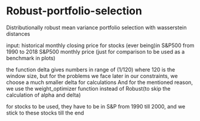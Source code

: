 # Robust-portfolio-selection
Distributionally robust mean variance portfolio selection with wasserstein distances

input:
historical monthly closing price for stocks (ever being)in S&P500 from 1990 to 2018
S&P500 monthly price (just for comparison to be used as a benchmark in plots)


the function delta gives numbers in range of (1/120) where 120 is the window size, but for the problems we face later in our constraints, we choose a much smaller delta for calculations 
And for the mentioned reason, we use the weight_optimizer function instead of Robust(to skip the calculation of alpha and delta)

for stocks to be used, they have to be in S&P from 1990 till 2000, and we stick to these stocks till the end
